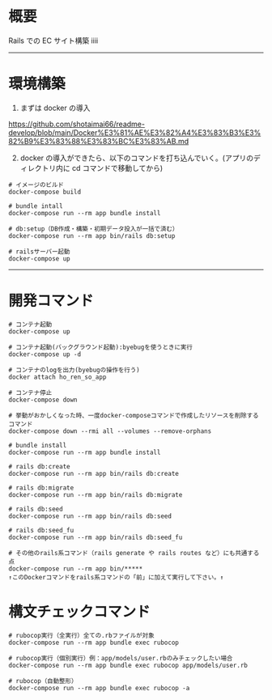 # 概要

Rails での EC サイト構築
iiii

---

# 環境構築

1. まずは docker の導入

https://github.com/shotaimai66/readme-develop/blob/main/Docker%E3%81%AE%E3%82%A4%E3%83%B3%E3%82%B9%E3%83%88%E3%83%BC%E3%83%AB.md

2. docker の導入ができたら、以下のコマンドを打ち込んでいく。(アプリのディレクトリ内に cd コマンドで移動してから)

```
# イメージのビルド
docker-compose build

# bundle intall
docker-compose run --rm app bundle install

# db:setup（DB作成・構築・初期データ投入が一括で済む）
docker-compose run --rm app bin/rails db:setup

# railsサーバー起動
docker-compose up
```

---

# 開発コマンド

```
# コンテナ起動
docker-compose up

# コンテナ起動(バックグラウンド起動):byebugを使うときに実行
docker-compose up -d

# コンテナのlogを出力(byebugの操作を行う)
docker attach ho_ren_so_app

# コンテナ停止
docker-compose down

# 挙動がおかしくなった時、一度docker-composeコマンドで作成したリソースを削除するコマンド
docker-compose down --rmi all --volumes --remove-orphans

# bundle install
docker-compose run --rm app bundle install

# rails db:create
docker-compose run --rm app bin/rails db:create

# rails db:migrate
docker-compose run --rm app bin/rails db:migrate

# rails db:seed
docker-compose run --rm app bin/rails db:seed

# rails db:seed_fu
docker-compose run --rm app bin/rails db:seed_fu

# その他のrails系コマンド（rails generate や rails routes など）にも共通する点
docker-compose run --rm app bin/*****
↑このDockerコマンドをrails系コマンドの「前」に加えて実行して下さい。↑

```
# 構文チェックコマンド
```
# rubocop実行（全実行）全ての.rbファイルが対象
docker-compose run --rm app bundle exec rubocop

# rubocop実行（個別実行）例：app/models/user.rbのみチェックしたい場合
docker-compose run --rm app bundle exec rubocop app/models/user.rb

# rubocop（自動整形）
docker-compose run --rm app bundle exec rubocop -a

```

